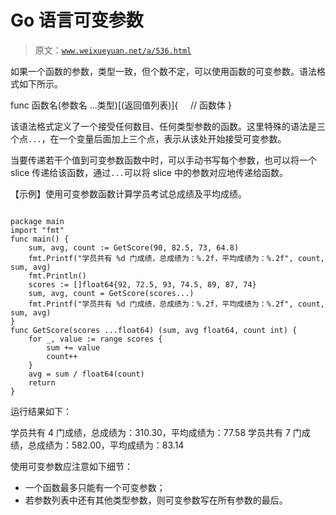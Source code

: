 # Go 语言可变参数

> 原文：[`www.weixueyuan.net/a/536.html`](http://www.weixueyuan.net/a/536.html)

如果一个函数的参数，类型一致，但个数不定，可以使用函数的可变参数。语法格式如下所示。

func 函数名(参数名 ...类型)[(返回值列表)]{
    // 函数体
}

该语法格式定义了一个接受任何数目、任何类型参数的函数。这里特殊的语法是三个点`...`，在一个变量后面加上三个点，表示从该处开始接受可变参数。

当要传递若干个值到可变参数函数中时，可以手动书写每个参数，也可以将一个 slice 传递给该函数，通过`...`可以将 slice 中的参数对应地传递给函数。

【示例】使用可变参数函数计算学员考试总成绩及平均成绩。

```

package main
import "fmt"
func main() {
    sum, avg, count := GetScore(90, 82.5, 73, 64.8)
    fmt.Printf("学员共有 %d 门成绩，总成绩为：%.2f，平均成绩为：%.2f", count, sum, avg)
    fmt.Println()
    scores := []float64{92, 72.5, 93, 74.5, 89, 87, 74}
    sum, avg, count = GetScore(scores...)
    fmt.Printf("学员共有 %d 门成绩，总成绩为：%.2f，平均成绩为：%.2f", count, sum, avg)
}
func GetScore(scores ...float64) (sum, avg float64, count int) {
    for _, value := range scores {
        sum += value
        count++
    }
    avg = sum / float64(count)
    return
}
```

运行结果如下：

学员共有 4 门成绩，总成绩为：310.30，平均成绩为：77.58
学员共有 7 门成绩，总成绩为：582.00，平均成绩为：83.14

使用可变参数应注意如下细节：

*   一个函数最多只能有一个可变参数；
*   若参数列表中还有其他类型参数，则可变参数写在所有参数的最后。